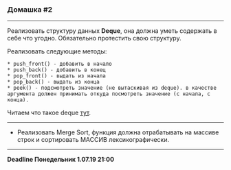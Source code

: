 ### Домашка #2

------------------------

Реализовать структуру данных __Deque__, она должна уметь содержать в себе что угодно.  Обязательно протестить свою структуру.

Реализовать следующие методы:

    * push_front() - добавить в начало
    * push_back() - добавить в конец
    * pop_front() - выдать из начала
    * pop_back() - выдать из конца
    * peek() - подсмотреть значение (не вытаскивая из deque). в качестве аргумента должен принимать откуда посмотреть значение (с начала, с конца).
   
 
 Читаем что такое deque [тут](https://bradfieldcs.com/algos/deques/introduction/).
 
  
 ----------------------------
* Реализовать Merge Sort, функция должна отрабатывать на массиве строк и сортировать МАССИВ лексикографически.

______


__Deadline Понедельник 1.07.19 21:00__
